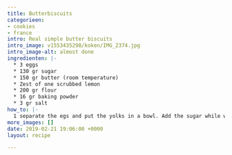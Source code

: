 ```yaml
---
title: Butterbiscuits
categorieen:
- cookies
- france
intro: Real simple butter biscuits
intro_image: v1553435298/koken/IMG_2374.jpg
intro_image-alt: almost done
ingredienten: |-
  * 3 eggs
  * 130 gr sugar
  * 150 gr butter (room temperature)
  * Zest of one scrubbed lemon
  * 200 gr flour
  * 16 gr baking powder
  * 3 gr salt
how_to: |-
  1 separate the egs and put the yolks in a bowl. Add the sugar while whisking until you have a light yellow foam. Mix in the butter and the lemon zest.
more_images: []
date: 2019-02-21 19:06:00 +0000
layout: recipe

---
```

